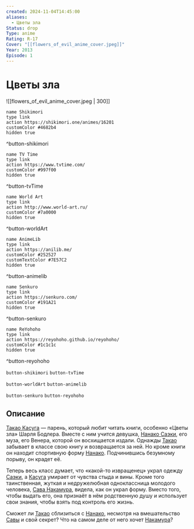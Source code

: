 ```yaml
---
created: 2024-11-04T14:45:00
aliases:
  - Цветы зла
Status: drop
Type: anime
Rating: R-17
Cover: "[[flowers_of_evil_anime_cover.jpeg]]"
Year: 2013
Episode: 1
---
```


# Цветы зла

![[flowers_of_evil_anime_cover.jpeg | 300]]

```button
name Shikimori
type link
action https://shikimori.one/animes/16201
customColor #4682b4
hidden true
```
^button-shikimori

```button
name TV Time
type link
action https://www.tvtime.com/
customColor #997f00
hidden true
```
^button-tvTime

```button
name World Art
type link
action http://www.world-art.ru/
customColor #7a0000
hidden true
```
^button-worldArt

```button
name AnimeLib
type link
action https://anilib.me/
customColor #252527
customTextColor #7E57C2
hidden true
```
^button-animelib

```button
name Senkuro
type link
action https://senkuro.com/
customColor #191A21
hidden true
```
^button-senkuro

```button
name ReYohoho
type link
action https://reyohoho.github.io/reyohoho/
customColor #1c1c1c
hidden true
```
^button-reyohoho

`button-shikimori` `button-tvTime`

`button-worldArt` `button-animelib`

`button-senkuro` `button-reyohoho`

## Описание

[Такао Касуга](https://shikimori.one/characters/62795-takao-kasuga) — парень, который любит читать книги, особенно «Цветы зла» Шарля Бодлера. Вместе с ним учится девушка, [Нанако Саэки](https://shikimori.one/characters/62797-nanako-saeki), его муза, его Венера, которой он восхищается издали. Однажды [Такао](https://shikimori.one/characters/62795-takao-kasuga) забывает в классе свою книгу и возвращается за ней. Но кроме книги он находит спортивную форму [Нанако](https://shikimori.one/characters/62797-nanako-saeki). Подчинившись безумному порыву, он крадет её.

Теперь весь класс думает, что «какой-то извращенец» украл одежду [Саэки](https://shikimori.one/characters/62797-nanako-saeki), а [Касуга](https://shikimori.one/characters/62795-takao-kasuga) умирает от чувства стыда и вины. Кроме того таинственная, жуткая и недружелюбная одноклассница молодого человека, [Сава Накамура](https://shikimori.one/characters/62793-sawa-nakamura), видела, как он украл форму. Вместо того, чтобы выдать его, она признаёт в нём родственную душу и использует свои знания, чтобы взять под контроль его жизнь.

Сможет ли [Такао](https://shikimori.one/characters/62795-takao-kasuga) сблизиться с [Нанако](https://shikimori.one/characters/62797-nanako-saeki), несмотря на вмешательство [Савы](https://shikimori.one/characters/62793-sawa-nakamura) и свой секрет? Что на самом деле от него хочет [Накамура](https://shikimori.one/characters/62793-sawa-nakamura)?

